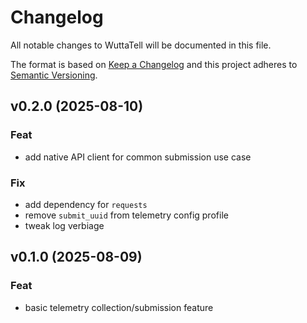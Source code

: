 
# Changelog
All notable changes to WuttaTell will be documented in this file.

The format is based on [Keep a Changelog](http://keepachangelog.com/en/1.0.0/)
and this project adheres to [Semantic Versioning](http://semver.org/spec/v2.0.0.html).

## v0.2.0 (2025-08-10)

### Feat

- add native API client for common submission use case

### Fix

- add dependency for `requests`
- remove `submit_uuid` from telemetry config profile
- tweak log verbiage

## v0.1.0 (2025-08-09)

### Feat

- basic telemetry collection/submission feature
